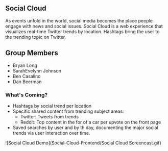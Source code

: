 ## Social Cloud

As events unfold in the world, social media becomes the place people engage with news and social issues. Social Cloud is a web experience that visualizes  real-time Twitter trends by location. Hashtags bring the user to the trending topic on Twitter.  

## Group Members
- Bryan Long
- SarahEvelynn Johnson
- Ben Casalino
- Dan Beerman


### What's Coming? 
- Hashtags by social trend per location
- Specific shared content from trending subject areas: 
  - Twitter: Tweets from trends
  - Reddit: Top content in the for of a car per upvote on the front page
- Saved searches by user and by th day, documenting the major social trends via user interaction over time. 

![Social Cloud Demo](Social-Cloud-Frontend/Social Cloud Screencast.gif)

<!-- https://github.com/BryanLong14/Colorado-14ers-Frontend/blob/master/Assets/gif.gif -->